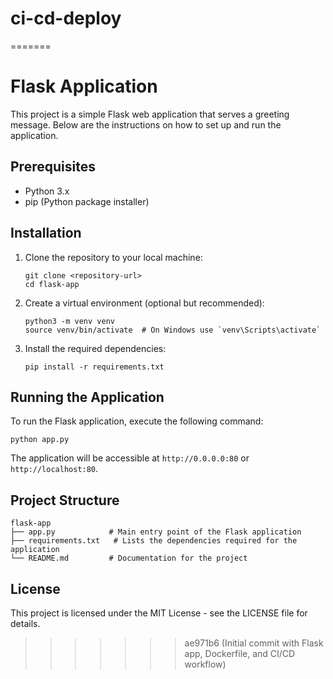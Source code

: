 
# ci-cd-deploy
=======
# Flask Application

This project is a simple Flask web application that serves a greeting message. Below are the instructions on how to set up and run the application.

## Prerequisites

- Python 3.x
- pip (Python package installer)

## Installation

1. Clone the repository to your local machine:

   ```
   git clone <repository-url>
   cd flask-app
   ```

2. Create a virtual environment (optional but recommended):

   ```
   python3 -m venv venv
   source venv/bin/activate  # On Windows use `venv\Scripts\activate`
   ```

3. Install the required dependencies:

   ```
   pip install -r requirements.txt
   ```

## Running the Application

To run the Flask application, execute the following command:

```
python app.py
```

The application will be accessible at `http://0.0.0.0:80` or `http://localhost:80`.

## Project Structure

```
flask-app
├── app.py            # Main entry point of the Flask application
├── requirements.txt   # Lists the dependencies required for the application
└── README.md         # Documentation for the project
```

## License

This project is licensed under the MIT License - see the LICENSE file for details.
>>>>>>> ae971b6 (Initial commit with Flask app, Dockerfile, and CI/CD workflow)
